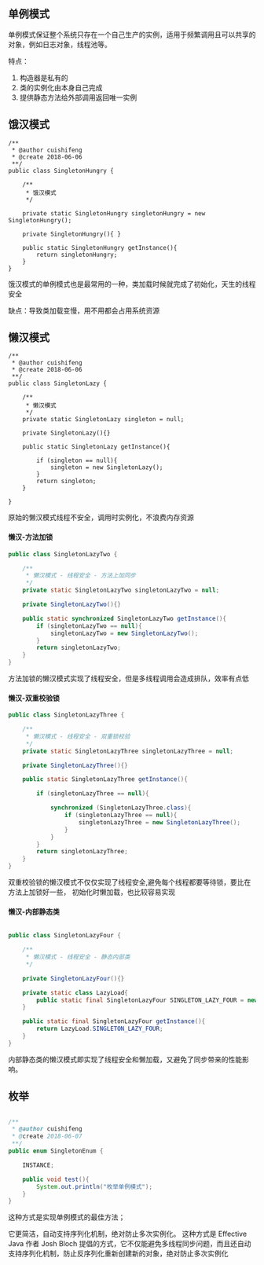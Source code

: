 
## 单例模式

单例模式保证整个系统只存在一个自己生产的实例，适用于频繁调用且可以共享的对象，例如日志对象，线程池等。

特点：

1. 构造器是私有的
2. 类的实例化由本身自己完成
3. 提供静态方法给外部调用返回唯一实例


## 饿汉模式


```
/**
 * @author cuishifeng
 * @create 2018-06-06
 **/
public class SingletonHungry {

    /**
     * 饿汉模式
     */
     
    private static SingletonHungry singletonHungry = new SingletonHungry();

    private SingletonHungry(){ }

    public static SingletonHungry getInstance(){
        return singletonHungry;
    }
}
```

饿汉模式的单例模式也是最常用的一种，类加载时候就完成了初始化，天生的线程安全

缺点：导致类加载变慢，用不用都会占用系统资源


## 懒汉模式


```
/**
 * @author cuishifeng
 * @create 2018-06-06
 **/
public class SingletonLazy {

    /**
     * 懒汉模式
     */
    private static SingletonLazy singleton = null;

    private SingletonLazy(){}

    public static SingletonLazy getInstance(){

        if (singleton == null){
            singleton = new SingletonLazy();
        }
        return singleton;
    }

}
```

原始的懒汉模式线程不安全，调用时实例化，不浪费内存资源

#### 懒汉-方法加锁


```java
public class SingletonLazyTwo {

    /**
     * 懒汉模式 - 线程安全 - 方法上加同步
     */
    private static SingletonLazyTwo singletonLazyTwo = null;

    private SingletonLazyTwo(){}

    public static synchronized SingletonLazyTwo getInstance(){
        if (singletonLazyTwo == null){
            singletonLazyTwo = new SingletonLazyTwo();
        }
        return singletonLazyTwo;
    }
}
```

方法加锁的懒汉模式实现了线程安全，但是多线程调用会造成排队，效率有点低


#### 懒汉-双重校验锁


```java
public class SingletonLazyThree {

    /**
     * 懒汉模式 - 线程安全 - 双重锁校验
     */
    private static SingletonLazyThree singletonLazyThree = null;

    private SingletonLazyThree(){}

    public static SingletonLazyThree getInstance(){

        if (singletonLazyThree == null){

            synchronized (SingletonLazyThree.class){
                if (singletonLazyThree == null){
                    singletonLazyThree = new SingletonLazyThree();
                }
            }
        }
        return singletonLazyThree;
    }
}


```

双重校验锁的懒汉模式不仅仅实现了线程安全,避免每个线程都要等待锁，要比在方法上加锁好一些，
初始化时懒加载，也比较容易实现



#### 懒汉-内部静态类


```java

public class SingletonLazyFour {

    /**
     * 懒汉模式 - 线程安全 - 静态内部类
     */

    private SingletonLazyFour(){}

    private static class LazyLoad{
        public static final SingletonLazyFour SINGLETON_LAZY_FOUR = new SingletonLazyFour();
    }

    public static final SingletonLazyFour getInstance(){
        return LazyLoad.SINGLETON_LAZY_FOUR;
    }
}

```
 
 内部静态类的懒汉模式即实现了线程安全和懒加载，又避免了同步带来的性能影响。
 
 ## 枚举
 
 
```java

/**
 * @author cuishifeng
 * @create 2018-06-07
 **/
public enum SingletonEnum {

    INSTANCE;

    public void test(){
        System.out.println("枚举单例模式");
    }
}

```

这种方式是实现单例模式的最佳方法；

它更简洁，自动支持序列化机制，绝对防止多次实例化。
这种方式是 Effective Java 作者 Josh Bloch 提倡的方式，它不仅能避免多线程同步问题，而且还自动支持序列化机制，防止反序列化重新创建新的对象，绝对防止多次实例化

 
 
 
 
 


